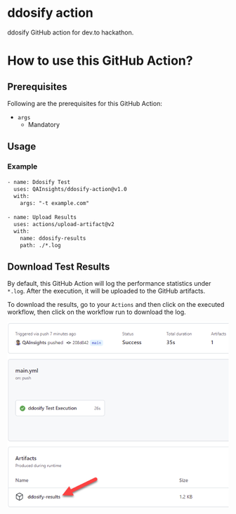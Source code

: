 # ddosify action

ddosify GitHub action for dev.to hackathon.

# How to use this GitHub Action?

## Prerequisites
Following are the prerequisites for this GitHub Action:

* `args`
  * Mandatory

## Usage

### Example 

```
- name: Ddosify Test
  uses: QAInsights/ddosify-action@v1.0
  with:
    args: "-t example.com"
    
- name: Upload Results
  uses: actions/upload-artifact@v2
  with:
    name: ddosify-results
    path: ./*.log
```

## Download Test Results

By default, this GitHub Action will log the performance statistics under `*.log`. After the execution, it will be uploaded to the GitHub artifacts.

To download the results, go to your `Actions` and then click on the executed workflow, then click on the workflow run to download the log.

![Download-Ddosify-Results](./assets/ddosify-results.png)